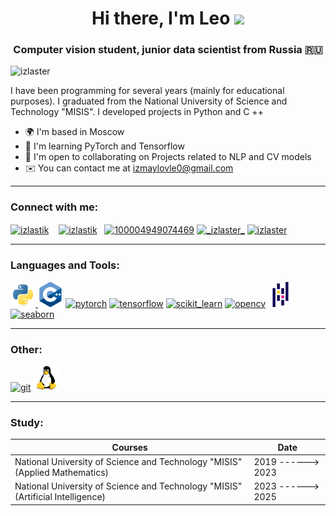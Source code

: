 <h1 align="center">Hi there, I'm Leo 
<img src="https://github.com/blackcater/blackcater/raw/main/images/Hi.gif" height="32"/></h1>
<h3 align="center">Computer vision student, junior data scientist from Russia 🇷🇺</h3>

<p align="left"> <img src="https://komarev.com/ghpvc/?username=izlaster&label=Profile%20views&color=0e75b6&style=flat" alt="izlaster" /> </p>

I have been programming for several years (mainly for educational purposes). I graduated from the National University of Science and Technology "MISIS". I developed projects in Python and C ++

- 🌍 I'm based in Moscow
- 🧠 I'm learning PyTorch and Tensorflow
- 🤝 I'm open to collaborating on Projects related to NLP and CV models
- ✉️ You can contact me at izmaylovle0@gmail.com

---

<h3 align="left">Connect with me:</h3>
<p align="left">
<a href="https://t.me/izlaster" target="blank"><img align="center" src="https://upload.wikimedia.org/wikipedia/commons/8/83/Telegram_2019_Logo.svg" alt="izlastik" height="30" width="30" /></a> &nbsp;&nbsp;
<a href="https://vk.com/izlastik" target="blank"><img align="center" src="https://upload.wikimedia.org/wikipedia/commons/4/4e/VK_Compact_Logo.svg" alt="izlastik" height="30" width="30" /></a> &nbsp;
<a href="https://fb.com/100004949074469" target="blank"><img align="center" src="https://raw.githubusercontent.com/rahuldkjain/github-profile-readme-generator/master/src/images/icons/Social/facebook.svg" alt="100004949074469" height="30" width="40" /></a>
<a href="https://twitter.com/_izlaster_" target="blank"><img align="center" src="https://raw.githubusercontent.com/rahuldkjain/github-profile-readme-generator/master/src/images/icons/Social/twitter.svg" alt="_izlaster_" height="30" width="40" /></a>
<a href="https://kaggle.com/izlaster" target="blank"><img align="center" src="https://raw.githubusercontent.com/rahuldkjain/github-profile-readme-generator/master/src/images/icons/Social/kaggle.svg" alt="izlaster" height="30" width="40" /></a>
</p>

---

<h3 align="left">Languages and Tools:</h3>
<p align="left"> 
  <a href="https://www.python.org" target="_blank" rel="noreferrer"> <img src="https://raw.githubusercontent.com/devicons/devicon/master/icons/python/python-original.svg" alt="python" width="40" height="40"/> </a>
  <a href="https://www.w3schools.com/cpp/" target="_blank" rel="noreferrer"> <img src="https://raw.githubusercontent.com/devicons/devicon/master/icons/cplusplus/cplusplus-original.svg" alt="cplusplus" width="40" height="40"/></a> 
  <a href="https://pytorch.org/" target="_blank" rel="noreferrer"> <img src="https://www.vectorlogo.zone/logos/pytorch/pytorch-icon.svg" alt="pytorch" width="40" height="40"/></a> 
  <a href="https://www.tensorflow.org" target="_blank" rel="noreferrer"> <img src="https://www.vectorlogo.zone/logos/tensorflow/tensorflow-icon.svg" alt="tensorflow" width="40" height="40"/></a>
  <a href="https://scikit-learn.org/" target="_blank" rel="noreferrer"> <img src="https://upload.wikimedia.org/wikipedia/commons/0/05/Scikit_learn_logo_small.svg" alt="scikit_learn" width="40" height="40"/></a> 
  <a href="https://opencv.org/" target="_blank" rel="noreferrer"> <img src="https://www.vectorlogo.zone/logos/opencv/opencv-icon.svg" alt="opencv" width="40" height="40"/></a> 
  <a href="https://pandas.pydata.org/" target="_blank" rel="noreferrer"> <img src="https://raw.githubusercontent.com/devicons/devicon/2ae2a900d2f041da66e950e4d48052658d850630/icons/pandas/pandas-original.svg" alt="pandas" width="40" height="40"/></a> 
  <a href="https://seaborn.pydata.org/" target="_blank" rel="noreferrer"> <img src="https://seaborn.pydata.org/_images/logo-mark-lightbg.svg" alt="seaborn" width="40" height="40"/></a> 
</p>

---

<h3 align="left">Other:</h3>
<p align="left">
  <a href="https://git-scm.com/" target="_blank" rel="noreferrer"> <img src="https://www.vectorlogo.zone/logos/git-scm/git-scm-icon.svg" alt="git" width="40" height="40"/></a> 
  <a href="https://www.linux.org/" target="_blank" rel="noreferrer"> <img src="https://raw.githubusercontent.com/devicons/devicon/master/icons/linux/linux-original.svg" alt="linux" width="40" height="40"/></a> 
</p>

---
<h3 align="left">Study:</h3>

Courses | Date 
--- | --- 
National University of Science and Technology "MISIS" (Applied Mathematics) | 2019 ------> 2023 
National University of Science and Technology "MISIS" (Artificial Intelligence) | 2023 ------> 2025 


